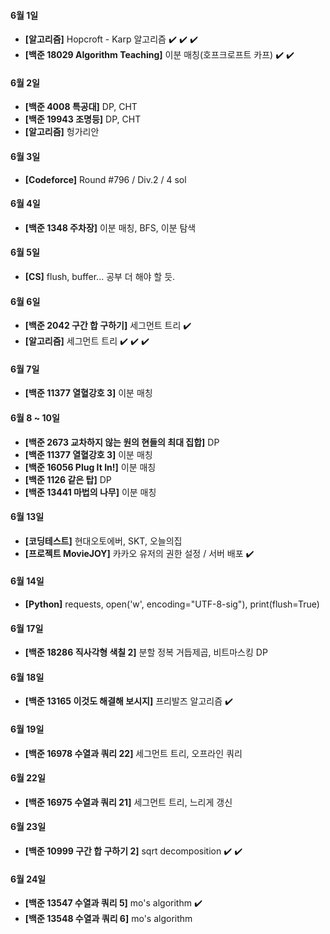 #### 6월 1일

- **[알고리즘]** Hopcroft - Karp 알고리즘 :heavy_check_mark: :heavy_check_mark: :heavy_check_mark:
- **[백준 18029 Algorithm Teaching]** 이분 매칭(호프크로프트 카프) :heavy_check_mark: :heavy_check_mark:

#### 6월 2일

- **[백준 4008 특공대]** DP, CHT
- **[백준 19943 조명등]** DP, CHT
- **[알고리즘]** 헝가리안

#### 6월 3일

- **[Codeforce]** Round #796 / Div.2 / 4 sol

#### 6월 4일

- **[백준 1348 주차장]** 이분 매칭, BFS, 이분 탐색

#### 6월 5일

- **[CS]** flush, buffer... 공부 더 해야 할 듯.

#### 6월 6일

- **[백준 2042 구간 합 구하기]** 세그먼트 트리 :heavy_check_mark:
- **[알고리즘]** 세그먼트 트리 :heavy_check_mark: :heavy_check_mark: :heavy_check_mark:

#### 6월 7일

- **[백준 11377 열혈강호 3]** 이분 매칭

#### 6월 8 ~ 10일

- **[백준 2673 교차하지 않는 원의 현들의 최대 집합]** DP
- **[백준 11377 열혈강호 3]** 이분 매칭
- **[백준 16056 Plug It In!]** 이분 매칭
- **[백준 1126 같은 탑]** DP
- **[백준 13441 마법의 나무]** 이분 매칭

#### 6월 13일

- **[코딩테스트]** 현대오토에버, SKT, 오늘의집
- **[프로젝트 MovieJOY]** 카카오 유저의 권한 설정 / 서버 배포 :heavy_check_mark:

#### 6월 14일

- **[Python]** requests, open('w', encoding="UTF-8-sig"), print(flush=True)

#### 6월 17일

- **[백준 18286 직사각형 색칠 2]** 분할 정복 거듭제곱, 비트마스킹 DP

#### 6월 18일

- **[백준 13165 이것도 해결해 보시지]** 프리발즈 알고리즘 :heavy_check_mark:

#### 6월 19일

- **[백준 16978 수열과 쿼리 22]** 세그먼트 트리, 오프라인 쿼리

#### 6월 22일

- **[백준 16975 수열과 쿼리 21]** 세그먼트 트리, 느리게 갱신

#### 6월 23일

- **[백준 10999 구간 합 구하기 2]** sqrt decomposition :heavy_check_mark: :heavy_check_mark:

#### 6월 24일

- **[백준 13547 수열과 쿼리 5]** mo's algorithm :heavy_check_mark:
- **[백준 13548 수열과 쿼리 6]** mo's algorithm
